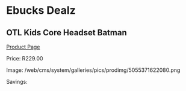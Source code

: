 
# Ebucks Dealz
## OTL Kids Core Headset Batman
[Product Page](https://www.ebucks.com/web/shop/productSelected.do?prodId=1230770835&catId=1193873409)

Price: R229.00

Image: /web/cms/system/galleries/pics/prodimg/5055371622080.png

Savings: 


	